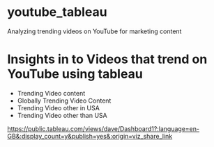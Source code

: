 # youtube_tableau
Analyzing trending videos on YouTube for marketing content

# Insights in to Videos that trend on YouTube using tableau
- Trending Video content
- Globally Trending Video Content
- Trending Video other in USA
- Trending Video other than USA

https://public.tableau.com/views/dave/Dashboard1?:language=en-GB&:display_count=y&publish=yes&:origin=viz_share_link


